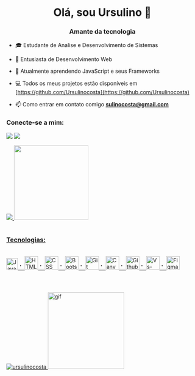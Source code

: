 <h1 align = "center"> Olá, sou Ursulino 👋  </h1>
<h3 align = "center"> Amante da tecnologia </h3>

- 🎓 Estudante de Analise e Desenvolvimento de Sistemas 

- 📌 Entusiasta de Desenvolvimento Web

- 🌱 Atualmente aprendendo JavaScript e seus Frameworks

- 💻 Todos os meus projetos estão disponíveis em [https://github.com/Ursulinocosta](https://github.com/Ursulinocosta)

- 📫 Como entrar em contato comigo **sulinocosta@gmail.com**


<h3 align = "left"> Conecte-se a mim: </h3>

<a href="https://www.linkedin.com/in/ursulino-rocha/" target="_blank"><img src="https://img.shields.io/badge/-LinkedIn-%230077B5?style=for-the-badge&logo=linkedin&logoColor=white" target="_blank"></a> 
<a href="https://discord.gg/cW82hJHy" target="_blank"><img src="https://img.shields.io/badge/Discord-7289DA?style=for-the-badge&logo=discord&logoColor=white" target="_blank"></a> 


<a href="https://github.com/Ursulinocosta">
 
  <img src = "https://github-readme-stats.vercel.app/api?username=ursulinocosta&show_icons=true&theme=dark&include_all_commits=true&count_private=true" />
<img height = "195em"  src = "https://github-readme-stats.vercel.app/api/top-langs/?username=ursulinocosta&theme=dark"/>
 <h1></h1> 
<h3 align = "left"> Tecnologias: </h3>
<div style="display: inline_block"><br>
   <img alt="JavaScript" height ="30em" src="https://cdn.jsdelivr.net/gh/devicons/devicon/icons/javascript/javascript-original.svg" />
⠁ <img alt="HTML5"      height ="35em" src="https://cdn.jsdelivr.net/gh/devicons/devicon/icons/html5/html5-original-wordmark.svg" />
⠁ <img alt="CSS"        height ="35em" src="https://cdn.jsdelivr.net/gh/devicons/devicon/icons/css3/css3-original-wordmark.svg" />
⠁ <img alt="Bootstrap"  height ="35em" src="https://cdn.jsdelivr.net/gh/devicons/devicon/icons/bootstrap/bootstrap-original.svg" />
⠁ <img alt="Git"        height ="35em" src="https://cdn.jsdelivr.net/gh/devicons/devicon/icons/git/git-plain.svg" />
⠁ <img alt="Canva"      height ="35em" src="https://cdn.jsdelivr.net/gh/devicons/devicon/icons/canva/canva-original.svg" />
⠁ <img alt="Github"     height ="35em" src="https://cdn.jsdelivr.net/gh/devicons/devicon/icons/github/github-original.svg" />
⠁ <img alt="Vs-Code"    height ="35em" src="https://cdn.jsdelivr.net/gh/devicons/devicon/icons/vscode/vscode-original.svg" />
⠁ <img alt="Figma"      height="35em" src="https://cdn.jsdelivr.net/gh/devicons/devicon/icons/figma/figma-original.svg" />
      
          
<h1></h1>                                                                                                               

</div></br>
 <img  src = "https://github-readme-streak-stats.herokuapp.com/?user=ursulinocosta&theme=dark" alt = "ursulinocosta" />

 <img aling = "center" alt="gif" src="https://media.giphy.com/media/ThudM9Zg6wKEmkeBZK/giphy.gif" height="200" width="200"/>
 

